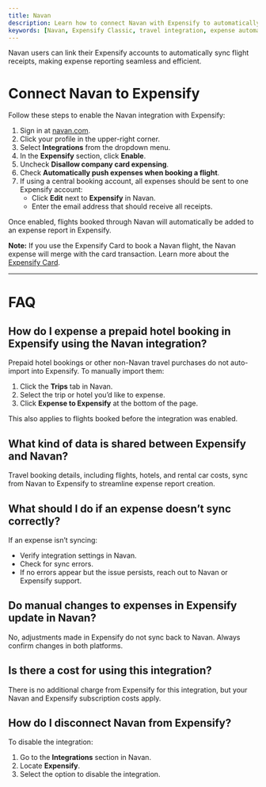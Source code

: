 ```yaml
---
title: Navan
description: Learn how to connect Navan with Expensify to automatically sync travel receipts for easy expense reporting.
keywords: [Navan, Expensify Classic, travel integration, expense automation, flight receipts]
---
```


Navan users can link their Expensify accounts to automatically sync flight receipts, making expense reporting seamless and efficient.

# Connect Navan to Expensify

Follow these steps to enable the Navan integration with Expensify:

1. Sign in at [navan.com](https://www.navan.com).
2. Click your profile in the upper-right corner.
3. Select **Integrations** from the dropdown menu.
4. In the **Expensify** section, click **Enable**.
5. Uncheck **Disallow company card expensing**.
6. Check **Automatically push expenses when booking a flight**.
7. If using a central booking account, all expenses should be sent to one Expensify account:
   - Click **Edit** next to **Expensify** in Navan.
   - Enter the email address that should receive all receipts.

Once enabled, flights booked through Navan will automatically be added to an expense report in Expensify.

**Note:** If you use the Expensify Card to book a Navan flight, the Navan expense will merge with the card transaction. Learn more about the [Expensify Card](https://use.expensify.com/company-credit-card).

---

# FAQ

## How do I expense a prepaid hotel booking in Expensify using the Navan integration?

Prepaid hotel bookings or other non-Navan travel purchases do not auto-import into Expensify. To manually import them:

1. Click the **Trips** tab in Navan.
2. Select the trip or hotel you’d like to expense.
3. Click **Expense to Expensify** at the bottom of the page.

This also applies to flights booked before the integration was enabled.

## What kind of data is shared between Expensify and Navan?

Travel booking details, including flights, hotels, and rental car costs, sync from Navan to Expensify to streamline expense report creation.

## What should I do if an expense doesn’t sync correctly?

If an expense isn’t syncing:

- Verify integration settings in Navan.
- Check for sync errors.
- If no errors appear but the issue persists, reach out to Navan or Expensify support.

## Do manual changes to expenses in Expensify update in Navan?

No, adjustments made in Expensify do not sync back to Navan. Always confirm changes in both platforms.

## Is there a cost for using this integration?

There is no additional charge from Expensify for this integration, but your Navan and Expensify subscription costs apply.

## How do I disconnect Navan from Expensify?

To disable the integration:

1. Go to the **Integrations** section in Navan.
2. Locate **Expensify**.
3. Select the option to disable the integration.

